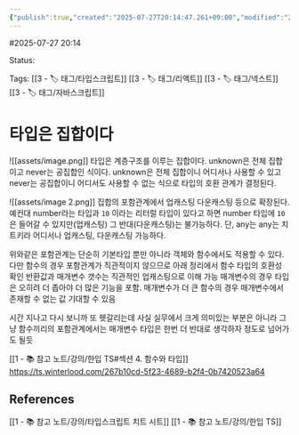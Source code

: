 ```yaml
---
{"publish":true,"created":"2025-07-27T20:14:47.261+09:00","modified":"2025-08-01T00:19:45.519+09:00","cssclasses":""}
---
```


#2025-07-27 20:14

Status: 

Tags: [[3 - 🏷️ 태그/타입스크립트]] [[3 - 🏷️ 태그/리액트]] [[3 - 🏷️ 태그/넥스트]] [[3 - 🏷️ 태그/자바스크립트]]

# 타입은 집합이다
![[assets/image.png]]
타입은 계층구조를 이루는 집합이다.
unknown은 전체 집합이고 never는 공집합인 식이다.
unknown은 전체 집합이니 어디서나 사용할 수 있고
never는 공집합이니 어디서도 사용할 수 없는 식으로 타입의 호환 관계가 결정된다.


![[assets/image 2.png]]
집합의 포함관계에서 업캐스팅 다운캐스팅 등으로 확장된다.
예컨대 number라는 타입과 `10` 이라는 리터럴 타입이 있다고 하면
number 타입에 `10`은 들어갈 수 있지만(업캐스팅) 그 반대(다운캐스팅)는 불가능하다.
단, any는 any는 치트키라 어디서나 업캐스팅, 다운캐스팅 가능하다.

위와같은 포함관계는 단순히 기본타입 뿐만 아니라 객체와 함수에서도 적용할 수 있다.
다만 함수의 경우 포함관계가 직관적이지 않으므로 아래 정리에서 함수 타입의 호환성 확인
반환값과 매개변수 갯수는 직관적인 업캐스팅으로 이해 가능
매개변수의 경우 타입은 오히려 더 좁아야 더 많은 기능을 포함.
매개변수가 더 큰 함수의 경우 매개변수에서 존재할 수 없는 값 기대할 수 있음

시간 지나고  다시 보니까 또 헷갈리는데 사실 실무에서 크게 의미있는 부분은 아니라 그냥 함수끼리의 포함관계에서는 매개변수 타입은 한번 더 반대로 생각하자 정도로 넘어가도 될듯

[[1 - 📚 참고 노트/강의/한입 TS#섹션 4. 함수와 타입]]
https://ts.winterlood.com/267b10cd-5f23-4689-b2f4-0b7420523a64
## References
 [[1 - 📚 참고 노트/강의/타입스크립트 치트 시트]]
 [[1 - 📚 참고 노트/강의/한입 TS]]
